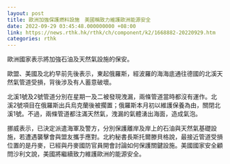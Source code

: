 ```yaml
---
layout: post
title: 歐洲加強保護燃料設施　美國稱致力維護歐洲能源安全
date: 2022-09-29 03:45:48.000000000 +08:00
link: https://news.rthk.hk/rthk/ch/component/k2/1668882-20220929.htm
categories: rthk
---
```


歐洲國家表示將加強石油及天然氣設施的保安。

歐盟、美國及北約早前先後表示，東起俄羅斯，經波羅的海海底通往德國的北溪天然氣管道受損，背後涉及有人蓄意破壞。

北溪1號及2號管道分別在星期一及二被發現洩漏，兩條管道當時都沒有運作。北溪2號項目在俄羅斯出兵烏克蘭後被擱置；俄羅斯本月初以維護保養為由，關閉北溪1號。不過，兩條管道都注滿天然氣，洩漏的氣體湧出海面，造成氣泡。

挪威表示，已決定派遣海軍及警方，分別保護離岸及岸上的石油與天然氣基礎設施，若遭遇襲擊會與盟友攜手應對。北約秘書長斯托爾滕貝格說，最接近管道受損位置的是丹麥，已經與丹麥國防官員開會討論如何保護關鍵設施。美國國家安全顧問沙利文說，美國將繼續致力維護歐洲的能源安全。
